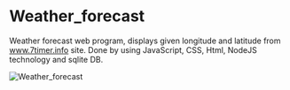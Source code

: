 # Weather_forecast

Weather forecast web program, displays given longitude and latitude from www.7timer.info site.
Done by using JavaScript, CSS, Html, NodeJS technology and sqlite DB.

![Weather_forecast](https://user-images.githubusercontent.com/79790637/109814215-e8c16a00-7c36-11eb-8d85-778eb2ad080b.gif)
